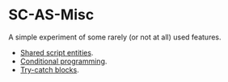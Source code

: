 # SC-AS-Misc
A simple experiment of some rarely (or not at all) used features.

- [Shared script entities](https://www.angelcode.com/angelscript/sdk/docs/manual/doc_script_shared.html).
- [Conditional programming](https://www.angelcode.com/angelscript/sdk/docs/manual/doc_addon_build.html#doc_addon_build_condition).
- [Try-catch blocks](https://www.angelcode.com/angelscript/sdk/docs/manual/doc_script_statements.html#try).
